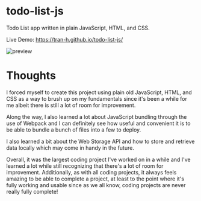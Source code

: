 # todo-list-js
Todo List app written in plain JavaScript, HTML, and CSS.

Live Demo: https://tran-h.github.io/todo-list-js/

![preview](https://github.com/user-attachments/assets/184e4302-3eac-453e-ac71-356430743dfb)

# Thoughts
I forced myself to create this project using plain old JavaScript, HTML, and CSS as a way to brush up on my fundamentals since it's been a while for me albeit there is still a lot of room for improvement. 

Along the way, I also learned a lot about JavaScript bundling through the use of Webpack and I can definitely see how useful and convenient it is to be able to bundle a bunch of files into a few to deploy.

I also learned a bit about the Web Storage API and how to store and retrieve data locally which may come in handy in the future. 

Overall, it was the largest coding project I've worked on in a while and I've learned a lot while still recognizing that there's a lot of room for improvement. Additionally, as with all coding projects, it always feels amazing to be able to complete a project, at least to the point where it's fully working and usable since as we all know, coding projects are never really fully complete! 
